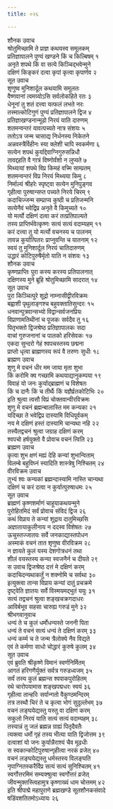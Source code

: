 ```yaml
---
title: ०२६

---
```

शौनक उवाच  
श्रोतुमिच्छामि ते प्राज्ञ कथयस्व समूलकम्  
प्रतिज्ञापालने पुण्यं खण्डने किं च किल्बिषम् १  
अनृते शपथे किं वा सत्ये किञ्चिद्भवेन्मुने  
दक्षिणं किङ्करं दत्वा कृपां कृत्वा कृपार्णव २  
सूत उवाच  
शृणुष्व मुनिशार्दूल कथयामि समूलतः  
वैष्णवानां त्वमग्र्योऽसि सर्वलोकहिते रतः ३  
धेनूनां तु शतं दत्त्वा यत्फलं लभते नरः  
तस्मात्कोटिगुणं पुण्यं प्रतिज्ञापालने द्विज ४  
प्रतिज्ञाखण्डनान्मूढो निरयं याति दारुणम्  
शतमन्वन्तरं यावत्पच्यते नात्र संशयः ५  
ततोऽत्र जन्म चासाद्य निर्धनस्य निकेतने  
अन्नवस्त्रैर्विहीनः स्या क्लेशी चापि स्वकर्मणा ६  
सत्येन शपथं कुर्याद्देवाग्निगुरुसन्निधौ  
तावद्दहति वै गात्रं विष्णोर्वंशो न लुप्यते ७  
मिथ्यायां शपथे विप्र किमहं वच्मि साम्प्रतम्  
शतमन्वन्तरं विप्र निरयं मिथ्यया किमु ८  
निर्माल्यं श्रीहरेः स्पृष्ट्वा सत्येन मुनिपुङ्गव  
गृहीत्वा पुरुषान्सप्त पच्यते निरये चिरम् ९  
कदाचिज्जन्म सम्प्राप्य कुष्ठी च प्रतिजन्मनि  
सत्येनैवं भवेद्विप्र अनृते वै किमुच्यते १०  
यो मर्त्यो दक्षिणं दत्वा करं तत्प्रतिपाल्यते  
तस्य प्राप्तिर्भवेत्कृष्णः सत्यं सत्यं वदाम्यहम् ११  
करं दत्त्वा तु यो मर्त्यो वचनस्य च पालनम्  
तावन्न कुर्यात्पितरः प्राप्नुवन्ति च यातनाम् १२  
स्वयं तु मुनिशार्दूल निरयं चातिदारुणम्  
उद्धारं कोटिपुरुषैर्मृतो याति न संशयः १३  
शौनक उवाच  
कृष्णप्राप्तिः पुरा कस्य करस्य प्रतिपालनात्  
दक्षिणस्य मुने ब्रूहि श्रोतुमिच्छामि सादरात् १४  
सूत उवाच  
पुरा किञ्चित्पुरे शूद्रो नाम्नासीद्वीरविक्रमः  
बह्वाशी पृथुलाङ्गश्च बहुवक्तातिसुन्दरः १५  
धनवान्पुत्रवान्सभ्यो विद्वान्सर्वजनप्रियः  
विप्राणामतिथीनां च पूजकः सर्वदैव तु १६  
पितृभक्तो द्विजश्रेष्ठ प्रतिज्ञापालकः सदा  
वाचां गुरुजनानां च पालको हरिसेवकः १७  
एकदा सुन्दरो गेहं श्वपचस्तस्य छद्मना  
प्राप्तो धृत्वा ब्राह्मणस्य रूपं वै तरुणः सुधीः १८  
ब्राह्मण उवाच  
शृणु मे वचनं धीर मम जाया मृता शुभा  
किं करोमि क्व गच्छामि कथयाद्यानुकम्पया १९  
विवाहं यो जनः कुर्याद्ब्राह्मणं च विशेषतः  
किं च दानैः किं च तीर्थैः किं यज्ञैर्व्रतकोटिभिः २०  
इति श्रुत्वा त्वसौ विप्रं चोक्तवान्वीरविक्रमः  
शृणु मे वचनं ब्रह्मन्बालास्ति मम कन्यका २१  
यदिच्छा ते भवेद्विप्र दास्यामि विधिपूर्वकम्  
नय मे दक्षिणं हस्तं दास्यामि चान्यथा नहि २२  
तस्यैतद्वचनं श्रुत्वा जग्राह दक्षिणं करम्  
श्वपचो हर्षयुक्तो वै प्रोवाच वचनं त्विति २३  
ब्राह्मण उवाच  
कृत्वा शुभ क्षणं मह्यं देहि कन्यां शुभान्विताम्  
विलम्बे बहुविघ्नं स्यादिति शास्त्रेषु निश्चितम् २४  
वीरविक्रम उवाच  
तुभ्यं श्वः कन्यकां ब्रह्मन्दास्यामि नास्ति चान्यथा  
दक्षिणं च करं दत्वा न कुर्यात्पुरुषाधमः २५  
सूत उवाच  
ब्राह्मणं कृष्णशर्माणं चाहूयाकथयन्मुने  
पुरोहितमिदं सर्वं प्रोवाच संविदं द्विज २६  
कथं विप्राय ते कन्यां शूद्राय दातुमिच्छसि  
अज्ञातायाकुलीनाय न ददस्व विशेषतः २७  
ऊचुस्तज्जातयः सर्वे जनकाद्यास्तपोधन  
अस्माकं वचनं तात शृणुष्व वीरविक्रम २८  
न ज्ञायते कुलं यस्य देशगोत्रधनं तथा  
शीलं वयस्तस्य कन्या स्वजनैर्न च दीयते २९  
स उवाच द्विजश्रेष्ठ दत्तं मे दक्षिणं करम्  
कदाचिदन्यथाकर्तुं न शक्नोमि च सर्वथा ३०  
इत्युक्त्वा तान्स विप्राय कन्यां दातुं प्रचक्रमे  
दृष्ट्वेति ज्ञातयः सर्वे विस्मयमद्भुतं ययुः ३१  
सत्यं तद्वचनं श्रुत्वा शङ्खचक्रगदाधरः  
आविर्बभूव सहसा चारुह्य गरुडं मुने ३२  
श्रीभगवानुवाच  
धन्यं ते च कुलं धर्मोधन्यस्ते जननी पिता  
धन्यं ते वचनं सत्यं धन्यं ते दक्षिणं करम् ३३  
धन्यं कर्म्म च ते जन्म त्रैलोक्ये नैव विद्यते  
एवं ते कर्मणा साधो चोद्धारं कुरुषे कुलम् ३४  
सूत उवाच  
एवं ब्रुवति श्रीकृष्णे विमानं स्वर्णनिर्मितम्  
आगतं हरिगणैर्युक्तं सर्वत्र गरुडध्वजम् ३५  
सर्वं तस्य कुलं ब्रह्मन्स श्वपाकपुरोहितम्  
रथे चारोपयामास शङ्खपद्मधरः स्वयं ३६  
गृहीत्वा तान्हरिः सर्वान्गतो वैकुण्ठमन्दिरम्  
तत्र तस्थौ चिरं ते च कृत्वा भोगं सुदुर्ल्लभम् ३७  
वचनं लङ्घयेद्यस्तु यस्तु वा दक्षिणं करम्  
सकुलो निरयं याति सत्यं सत्यं वदाम्यहम् ३८  
तस्यान्नं तु जलं ब्रह्मन्न ग्राह्यं पितृदैवतैः  
त्यक्त्वा धर्मो गृहं तस्य भीत्या याति द्विजोत्तम ३९  
दत्वाशां यो जनः कुर्यान्नैराश्यं चैव मूढधीः  
स स्वकान्कोटिपुरुषान्गृहीत्वा नरकं व्रजेत् ४०  
वचनं लङ्घयेद्यस्तु धर्मस्तस्य विलङ्घति  
नृपाग्नितस्करैर्विप्र सत्यं सत्यं सुनिश्चितम् ४१  
स्वर्गोत्तरमिमं सम्यक्श्रुत्वा स्वर्गोत्तरं व्रजेत्  
जीवन्मुक्तस्त्विहामुत्र कृष्णाख्यं धाम चोत्तमम् ४२  
इति श्रीपाद्मे महापुराणे ब्रह्मखण्डे सूतशौनकसंवादे  
षडिंवशतितमोऽध्यायः २६  
 